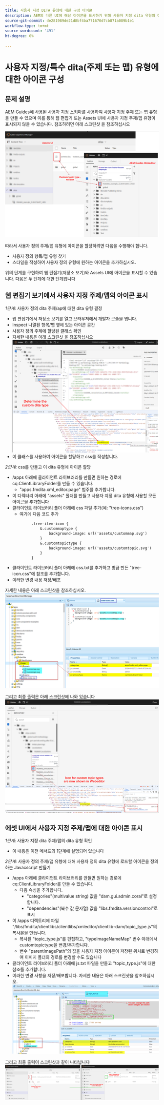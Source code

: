 ```yaml
---
title: 사용자 지정 DITA 유형에 대한 구성 아이콘
description: AEM의 다른 UI에 해당 아이콘을 표시하기 위해 사용자 지정 dita 유형의 아이콘을 정의하는 방법을 알아봅니다
source-git-commit: de281989de21d8bf4ba771670d7cb871a089b1e1
workflow-type: tm+mt
source-wordcount: '491'
ht-degree: 0%

---
```


# 사용자 지정/특수 dita(주제 또는 맵) 유형에 대한 아이콘 구성


## 문제 설명

AEM Guides에 사용된 사용자 지정 스키마를 사용하여 사용자 지정 주제 또는 맵 유형을 만들 수 있으며 이를 통해 웹 편집기 또는 Assets UI에 사용자 지정 주제/맵 유형이 표시되지 않을 수 있습니다. 참조하려면 아래 스크린샷 을 참조하십시오

![참조용 스크린샷](../assets/authoring/custom-ditatype-icon-notshown.png)


따라서 사용자 정의 주제/맵 유형에 아이콘을 할당하려면 다음을 수행해야 합니다.
- 사용자 정의 항목/맵 유형 찾기
- 스타일을 작성하여 사용자 정의 유형에 원하는 아이콘을 추가하십시오.


위의 단계를 구현하여 웹 편집기(저장소 보기)와 Assets UI에 아이콘을 표시할 수 있습니다. 다음은 두 단계에 대한 단계입니다


## 웹 편집기 보기에서 사용자 지정 주제/맵의 아이콘 표시

_1단계:_ 사용자 정의 dita 주제/ap에 대한 dita 유형 결정
- 웹 편집기에서 저장소 보기를 열고 브라우저에서 개발자 콘솔을 엽니다.
- Inspect 나열된 항목/맵 옆에 있는 아이콘 공간
- 사용자 정의 주제에 할당된 클래스 확인
- 자세한 내용은 아래 스크린샷 을 참조하십시오 ![스크린샷 참조](../assets/authoring/custom-ditatype-icon-knowditatype.png)
- 이 클래스를 사용하여 아이콘을 할당하고 css를 작성합니다.

_2단계:_ css를 만들고 이 dita 유형에 아이콘 할당
- /apps 아래에 클라이언트 라이브러리를 만들면 원하는 경로에 cq:ClientLibraryFolder를 만들 수 있습니다.
   - &quot;apps.fmdita.xml_editor.page&quot; 범주를 추가합니다.
- 이 디렉터리 아래에 &quot;assets&quot; 폴더를 만들고 사용자 지정 dita 유형에 사용할 모든 아이콘을 추가합니다
- 클라이언트 라이브러리 폴더 아래에 css 파일 추가(예: &quot;tree-icons.css&quot;)
   - 여기에 다음 코드 추가

```
            .tree-item-icon {
                &.custommaptype {
                    background-image: url('assets/custommap.svg')
                }
                &.customtopictype {
                    background-image: url('assets/customtopic.svg')
                }
            }
```

- 클라이언트 라이브러리 폴더 아래에 css.txt를 추가하고 방금 만든 &quot;tree-icon.css&quot;에 참조를 추가합니다.
- 이러한 변경 내용 저장/배포

자세한 내용은 아래 스크린샷을 참조하십시오.
![스크린샷 참조](../assets/authoring/custom-ditatype-icon-define-webeditor-styles.png)

그리고 최종 출력은 아래 스크린샷에 나와 있습니다
![스크린샷으로 표시](../assets/authoring/custom-ditatype-icon-webeditor-showstyles.png)


## 에셋 UI에서 사용자 지정 주제/맵에 대한 아이콘 표시

_1단계:_ 사용자 지정 dita 주제/맵의 dita 유형 확인
- 이 내용은 이전 메서드의 1단계에 설명되어 있습니다

_2단계:_ 사용자 정의 주제/맵 유형에 대해 사용자 정의 dita 유형에 로드할 아이콘을 정의하는 Javacscript 만들기
- /apps 아래에 클라이언트 라이브러리를 만들면 원하는 경로에 cq:ClientLibraryFolder를 만들 수 있습니다.
   - 다음 속성을 추가합니다.
      - &quot;categories&quot;(multivalue string) 값을 &quot;dam.gui.admin.coral&quot;로 설정합니다.
      - &quot;dependencies&quot;(복수 값 문자열) 값을 &quot;libs.fmdita.versioncontrol&quot;로 표시
- 이 /apps 디렉토리에 파일 &quot;/libs/fmdita/clientlibs/clientlibs/xmleditor/clientlib-dam/topic_type.js&quot;의 복사본을 만듭니다.
   - 복사된 &quot;topic_type.js&quot;를 편집하고, &quot;typeImageNameMap&quot; 변수 아래에서 customtopictype을 변경/추가합니다.
   - 변수 &quot;parentImagePath&quot;의 값을 사용자 지정 아이콘이 저장된 위치로 변경하여 이미지 폴더의 경로를 변경할 수도 있습니다
- 클라이언트 라이브러리 폴더 아래에 js.txt 파일을 만들고 &quot;topic_type.js&quot;에 대한 참조를 추가합니다.
- 이러한 변경 사항을 저장/배포합니다. 자세한 내용은 아래 스크린샷을 참조하십시오.
  ![스크린샷 참조](../assets/authoring/custom-ditatype-icon-define-assetsui-styles.png)

그리고 최종 출력이 스크린샷과 같이 나타납니다 ![스크린샷으로 표시](../assets/authoring/custom-ditatype-icon-assetsui-showstyles.png)